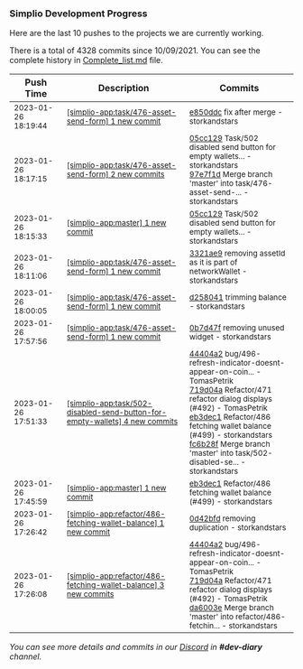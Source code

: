 
### Simplio Development Progress

Here are the last 10 pushes to the projects we are currently working.

There is a total of 4328 commits since 10/09/2021. You can see the complete history in
 [Complete_list.md](Complete_list.md) file.

| Push Time | Description | Commits |
| --- | --- | --- |
| <sub>2023-01-26 18:19:44</sub> | <sub>[[simplio-app:task/476\-asset\-send\-form] 1 new commit](https://github.com/SimplioOfficial/simplio-app/commit/e850ddc8de6959186071e1ed667642b516859f23)</sub> | <sub>[e850ddc](https://github.com/SimplioOfficial/simplio-app/commit/e850ddc8de6959186071e1ed667642b516859f23) fix after merge - storkandstars</sub> |
| <sub>2023-01-26 18:17:15</sub> | <sub>[[simplio-app:task/476\-asset\-send\-form] 2 new commits](https://github.com/SimplioOfficial/simplio-app/compare/3321ae96c574...97e7f1dc2e4e)</sub> | <sub>[05cc129](https://github.com/SimplioOfficial/simplio-app/commit/05cc1295449fb2fd88f7a5f7ea13708831f148df) Task/502 disabled send button for empty wallets... - storkandstars<br>[97e7f1d](https://github.com/SimplioOfficial/simplio-app/commit/97e7f1dc2e4e50921f8397332ea7df6d0234cee9) Merge branch 'master' into task/476-asset-send-... - storkandstars</sub> |
| <sub>2023-01-26 18:15:33</sub> | <sub>[[simplio-app:master] 1 new commit](https://github.com/SimplioOfficial/simplio-app/commit/05cc1295449fb2fd88f7a5f7ea13708831f148df)</sub> | <sub>[05cc129](https://github.com/SimplioOfficial/simplio-app/commit/05cc1295449fb2fd88f7a5f7ea13708831f148df) Task/502 disabled send button for empty wallets... - storkandstars</sub> |
| <sub>2023-01-26 18:11:06</sub> | <sub>[[simplio-app:task/476\-asset\-send\-form] 1 new commit](https://github.com/SimplioOfficial/simplio-app/commit/3321ae96c574f7053c3b051b20edb6b0f54a37f5)</sub> | <sub>[3321ae9](https://github.com/SimplioOfficial/simplio-app/commit/3321ae96c574f7053c3b051b20edb6b0f54a37f5) removing assetId as it is part of networkWallet - storkandstars</sub> |
| <sub>2023-01-26 18:00:05</sub> | <sub>[[simplio-app:task/476\-asset\-send\-form] 1 new commit](https://github.com/SimplioOfficial/simplio-app/commit/d258041d7e22d52d895c8e5e9bd864516f79666b)</sub> | <sub>[d258041](https://github.com/SimplioOfficial/simplio-app/commit/d258041d7e22d52d895c8e5e9bd864516f79666b) trimming balance - storkandstars</sub> |
| <sub>2023-01-26 17:57:56</sub> | <sub>[[simplio-app:task/476\-asset\-send\-form] 1 new commit](https://github.com/SimplioOfficial/simplio-app/commit/0b7d47ff2a9851d401f4fe6ac23f879959b27bac)</sub> | <sub>[0b7d47f](https://github.com/SimplioOfficial/simplio-app/commit/0b7d47ff2a9851d401f4fe6ac23f879959b27bac) removing unused widget - storkandstars</sub> |
| <sub>2023-01-26 17:51:33</sub> | <sub>[[simplio-app:task/502\-disabled\-send\-button\-for\-empty\-wallets] 4 new commits](https://github.com/SimplioOfficial/simplio-app/compare/db9b525cadc0...fc6b28f0910b)</sub> | <sub>[44404a2](https://github.com/SimplioOfficial/simplio-app/commit/44404a2c9049ad9c7d96ea9693e1de94fb5f7a5d) bug/496-refresh-indicator-doesnt-appear-on-coin... - TomasPetrik<br>[719d04a](https://github.com/SimplioOfficial/simplio-app/commit/719d04a1a224cd48117ff06d46a1b90c2eb417a5) Refactor/471 refactor dialog displays (#492) - TomasPetrik<br>[eb3dec1](https://github.com/SimplioOfficial/simplio-app/commit/eb3dec1178cc289d33508edc8a20f4cb97dec8d1) Refactor/486 fetching wallet balance (#499) - storkandstars<br>[fc6b28f](https://github.com/SimplioOfficial/simplio-app/commit/fc6b28f0910b8ff834cdd9cc3c255ed5f6cd18bc) Merge branch 'master' into task/502-disabled-se... - storkandstars</sub> |
| <sub>2023-01-26 17:45:59</sub> | <sub>[[simplio-app:master] 1 new commit](https://github.com/SimplioOfficial/simplio-app/commit/eb3dec1178cc289d33508edc8a20f4cb97dec8d1)</sub> | <sub>[eb3dec1](https://github.com/SimplioOfficial/simplio-app/commit/eb3dec1178cc289d33508edc8a20f4cb97dec8d1) Refactor/486 fetching wallet balance (#499) - storkandstars</sub> |
| <sub>2023-01-26 17:26:42</sub> | <sub>[[simplio-app:refactor/486\-fetching\-wallet\-balance] 1 new commit](https://github.com/SimplioOfficial/simplio-app/commit/0d42bfdd40f7dbd82af9a6112a7ebb5e8d8007b4)</sub> | <sub>[0d42bfd](https://github.com/SimplioOfficial/simplio-app/commit/0d42bfdd40f7dbd82af9a6112a7ebb5e8d8007b4) removing duplication - storkandstars</sub> |
| <sub>2023-01-26 17:26:08</sub> | <sub>[[simplio-app:refactor/486\-fetching\-wallet\-balance] 3 new commits](https://github.com/SimplioOfficial/simplio-app/compare/6e8b3c063704...da6003e7419c)</sub> | <sub>[44404a2](https://github.com/SimplioOfficial/simplio-app/commit/44404a2c9049ad9c7d96ea9693e1de94fb5f7a5d) bug/496-refresh-indicator-doesnt-appear-on-coin... - TomasPetrik<br>[719d04a](https://github.com/SimplioOfficial/simplio-app/commit/719d04a1a224cd48117ff06d46a1b90c2eb417a5) Refactor/471 refactor dialog displays (#492) - TomasPetrik<br>[da6003e](https://github.com/SimplioOfficial/simplio-app/commit/da6003e7419cd25f6eaf4227e7da2a90dce1eca9) Merge branch 'master' into refactor/486-fetchin... - storkandstars</sub> |

_You can see more details and commits in our [Discord](https://discord.gg/aKhjuwZmdP) in **#dev-diary** channel._
